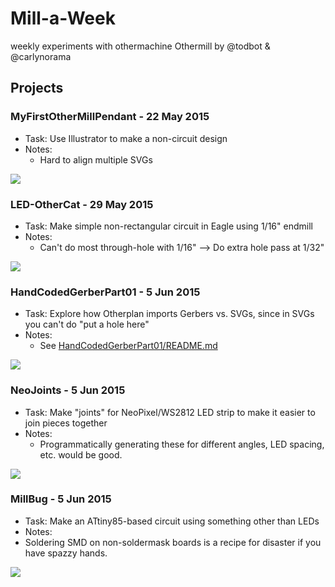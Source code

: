 # Mill-a-Week
weekly experiments with othermachine Othermill by @todbot & @carlynorama


## Projects

### MyFirstOtherMillPendant - 22 May 2015
- Task: Use Illustrator to make a non-circuit design
- Notes:
  - Hard to align multiple SVGs

![](https://farm8.staticflickr.com/7793/17628466473_11220ea1d3_n.jpg)
  
### LED-OtherCat - 29 May 2015
- Task: Make simple non-rectangular circuit in Eagle using 1/16" endmill
- Notes:
  - Can't do most through-hole with 1/16" --> Do extra hole pass at 1/32"

![](https://farm8.staticflickr.com/7789/18249422435_8da4d725ca_n.jpg)

### HandCodedGerberPart01 - 5 Jun 2015
- Task: Explore how Otherplan imports Gerbers vs. SVGs, since in SVGs you can't do "put a hole here"
- Notes:
  - See [HandCodedGerberPart01/README.md](HandCodedGerberPart01/README.md)

![](https://farm1.staticflickr.com/332/18508563501_212363b018_n.jpg)

### NeoJoints - 5 Jun 2015
- Task: Make "joints" for NeoPixel/WS2812 LED strip to make it easier to join pieces together
- Notes:
  - Programmatically generating these for different angles, LED spacing, etc. would be good.

![](https://c1.staticflickr.com/1/453/17888242663_c46d147722_n.jpg)

### MillBug - 5 Jun 2015
- Task: Make an ATtiny85-based circuit using something other than LEDs
- Notes:
 - Soldering SMD on non-soldermask boards is a recipe for disaster if you have spazzy hands.

![](https://c2.staticflickr.com/6/5481/18657958938_64a0dcd612_n.jpg)



